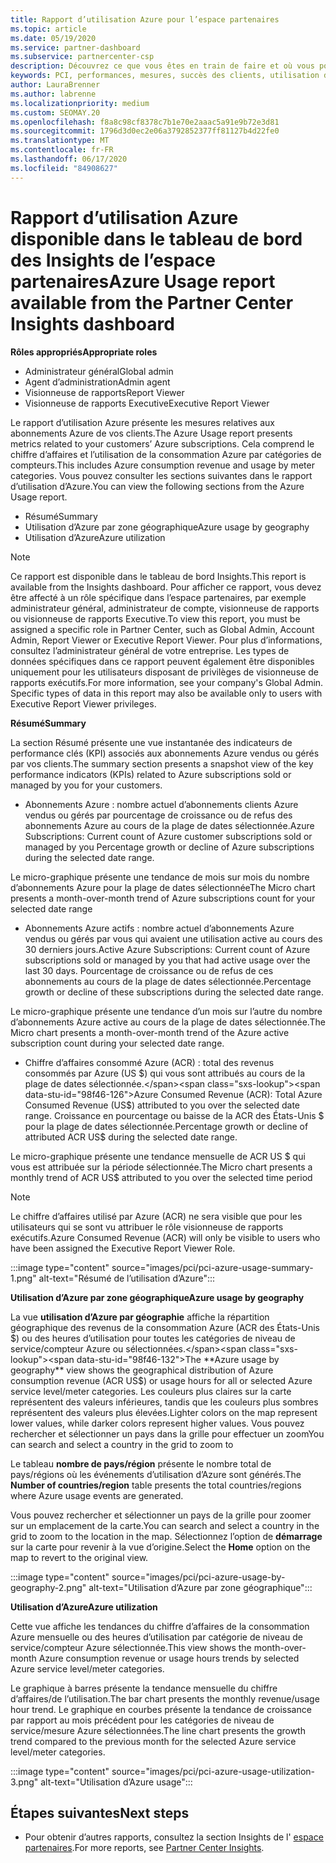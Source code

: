 ```yaml
---
title: Rapport d’utilisation Azure pour l’espace partenaires
ms.topic: article
ms.date: 05/19/2020
ms.service: partner-dashboard
ms.subservice: partnercenter-csp
description: Découvrez ce que vous êtes en train de faire et où vous pouvez améliorer l’utilisation des abonnements Azure que vous vendez ou gérez pour vos clients.
keywords: PCI, performances, mesures, succès des clients, utilisation d’Azure, abonnements, analytique, rapport
author: LauraBrenner
ms.author: labrenne
ms.localizationpriority: medium
ms.custom: SEOMAY.20
ms.openlocfilehash: f8a8c98cf8378c7b1e70e2aaac5a91e9b72e3d81
ms.sourcegitcommit: 1796d3d0ec2e06a3792852377ff81127b4d22fe0
ms.translationtype: MT
ms.contentlocale: fr-FR
ms.lasthandoff: 06/17/2020
ms.locfileid: "84908627"
---
```

# <a name="azure-usage-report-available-from-the-partner-center-insights-dashboard"></a><span data-ttu-id="98f46-104">Rapport d’utilisation Azure disponible dans le tableau de bord des Insights de l’espace partenaires</span><span class="sxs-lookup"><span data-stu-id="98f46-104">Azure Usage report available from the Partner Center Insights dashboard</span></span>

<span data-ttu-id="98f46-105">**Rôles appropriés**</span><span class="sxs-lookup"><span data-stu-id="98f46-105">**Appropriate roles**</span></span>
- <span data-ttu-id="98f46-106">Administrateur général</span><span class="sxs-lookup"><span data-stu-id="98f46-106">Global admin</span></span>
- <span data-ttu-id="98f46-107">Agent d’administration</span><span class="sxs-lookup"><span data-stu-id="98f46-107">Admin agent</span></span>
- <span data-ttu-id="98f46-108">Visionneuse de rapports</span><span class="sxs-lookup"><span data-stu-id="98f46-108">Report Viewer</span></span>
- <span data-ttu-id="98f46-109">Visionneuse de rapports Executive</span><span class="sxs-lookup"><span data-stu-id="98f46-109">Executive Report Viewer</span></span>

<span data-ttu-id="98f46-110">Le rapport d’utilisation Azure présente les mesures relatives aux abonnements Azure de vos clients.</span><span class="sxs-lookup"><span data-stu-id="98f46-110">The Azure Usage report presents metrics related to your customers’ Azure subscriptions.</span></span> <span data-ttu-id="98f46-111">Cela comprend le chiffre d’affaires et l’utilisation de la consommation Azure par catégories de compteurs.</span><span class="sxs-lookup"><span data-stu-id="98f46-111">This includes Azure consumption revenue and usage by meter categories.</span></span> <span data-ttu-id="98f46-112">Vous pouvez consulter les sections suivantes dans le rapport d’utilisation d’Azure.</span><span class="sxs-lookup"><span data-stu-id="98f46-112">You can view the following sections from the Azure Usage report.</span></span>

- <span data-ttu-id="98f46-113">Résumé</span><span class="sxs-lookup"><span data-stu-id="98f46-113">Summary</span></span>
- <span data-ttu-id="98f46-114">Utilisation d’Azure par zone géographique</span><span class="sxs-lookup"><span data-stu-id="98f46-114">Azure usage by geography</span></span>
- <span data-ttu-id="98f46-115">Utilisation d’Azure</span><span class="sxs-lookup"><span data-stu-id="98f46-115">Azure utilization</span></span>

 > [!NOTE]
 > <span data-ttu-id="98f46-116">Ce rapport est disponible dans le tableau de bord Insights.</span><span class="sxs-lookup"><span data-stu-id="98f46-116">This report is available from the Insights dashboard.</span></span> <span data-ttu-id="98f46-117">Pour afficher ce rapport, vous devez être affecté à un rôle spécifique dans l’espace partenaires, par exemple administrateur général, administrateur de compte, visionneuse de rapports ou visionneuse de rapports Executive.</span><span class="sxs-lookup"><span data-stu-id="98f46-117">To view this report, you must be assigned a specific role in Partner Center, such as Global Admin, Account Admin, Report Viewer or Executive Report Viewer.</span></span> <span data-ttu-id="98f46-118">Pour plus d’informations, consultez l’administrateur général de votre entreprise. Les types de données spécifiques dans ce rapport peuvent également être disponibles uniquement pour les utilisateurs disposant de privilèges de visionneuse de rapports exécutifs.</span><span class="sxs-lookup"><span data-stu-id="98f46-118">For more information, see your company's Global Admin. Specific types of data in this report may also be available only to users with Executive Report Viewer privileges.</span></span>

<span data-ttu-id="98f46-119">**Résumé**</span><span class="sxs-lookup"><span data-stu-id="98f46-119">**Summary**</span></span>

<span data-ttu-id="98f46-120">La section Résumé présente une vue instantanée des indicateurs de performance clés (KPI) associés aux abonnements Azure vendus ou gérés par vos clients.</span><span class="sxs-lookup"><span data-stu-id="98f46-120">The summary section presents a snapshot view of the key performance indicators (KPIs) related to Azure subscriptions sold or managed by you for your customers.</span></span>  

- <span data-ttu-id="98f46-121">Abonnements Azure : nombre actuel d’abonnements clients Azure vendus ou gérés par pourcentage de croissance ou de refus des abonnements Azure au cours de la plage de dates sélectionnée.</span><span class="sxs-lookup"><span data-stu-id="98f46-121">Azure Subscriptions: Current count of Azure customer subscriptions sold or managed by you Percentage growth or decline of Azure subscriptions during the selected date range.</span></span>

<span data-ttu-id="98f46-122">Le micro-graphique présente une tendance de mois sur mois du nombre d’abonnements Azure pour la plage de dates sélectionnée</span><span class="sxs-lookup"><span data-stu-id="98f46-122">The Micro chart presents a month-over-month trend of Azure subscriptions count for your selected date range</span></span>
- <span data-ttu-id="98f46-123">Abonnements Azure actifs : nombre actuel d’abonnements Azure vendus ou gérés par vous qui avaient une utilisation active au cours des 30 derniers jours.</span><span class="sxs-lookup"><span data-stu-id="98f46-123">Active Azure Subscriptions: Current count of Azure subscriptions sold or managed by you that had active usage over the last 30 days.</span></span>
<span data-ttu-id="98f46-124">Pourcentage de croissance ou de refus de ces abonnements au cours de la plage de dates sélectionnée.</span><span class="sxs-lookup"><span data-stu-id="98f46-124">Percentage growth or decline of these subscriptions during the selected date range.</span></span>

<span data-ttu-id="98f46-125">Le micro-graphique présente une tendance d’un mois sur l’autre du nombre d’abonnements Azure active au cours de la plage de dates sélectionnée.</span><span class="sxs-lookup"><span data-stu-id="98f46-125">The Micro chart presents a month-over-month trend of the Azure active subscription count during your selected date range.</span></span>

- <span data-ttu-id="98f46-126">Chiffre d’affaires consommé Azure (ACR) : total des revenus consommés par Azure (US $) qui vous sont attribués au cours de la plage de dates sélectionnée.</span><span class="sxs-lookup"><span data-stu-id="98f46-126">Azure Consumed Revenue (ACR): Total Azure Consumed Revenue (US$) attributed to you over the selected date range.</span></span>
<span data-ttu-id="98f46-127">Croissance en pourcentage ou baisse de la ACR des États-Unis $ pour la plage de dates sélectionnée.</span><span class="sxs-lookup"><span data-stu-id="98f46-127">Percentage growth or decline of attributed ACR US$ during the selected date range.</span></span> 

<span data-ttu-id="98f46-128">Le micro-graphique présente une tendance mensuelle de ACR US $ qui vous est attribuée sur la période sélectionnée.</span><span class="sxs-lookup"><span data-stu-id="98f46-128">The Micro chart presents a monthly trend of ACR US$ attributed to you over the selected time period</span></span>


> [!NOTE]
 > <span data-ttu-id="98f46-129">Le chiffre d’affaires utilisé par Azure (ACR) ne sera visible que pour les utilisateurs qui se sont vu attribuer le rôle visionneuse de rapports exécutifs.</span><span class="sxs-lookup"><span data-stu-id="98f46-129">Azure Consumed Revenue (ACR) will only be visible to users who have been assigned the Executive Report Viewer Role.</span></span>

:::image type="content" source="images/pci/pci-azure-usage-summary-1.png" alt-text="Résumé de l’utilisation d’Azure":::

<span data-ttu-id="98f46-131">**Utilisation d’Azure par zone géographique**</span><span class="sxs-lookup"><span data-stu-id="98f46-131">**Azure usage by geography**</span></span>

<span data-ttu-id="98f46-132">La vue **utilisation d’Azure par géographie** affiche la répartition géographique des revenus de la consommation Azure (ACR des États-Unis $) ou des heures d’utilisation pour toutes les catégories de niveau de service/compteur Azure ou sélectionnées.</span><span class="sxs-lookup"><span data-stu-id="98f46-132">The **Azure usage by geography** view shows the geographical distribution of Azure consumption revenue (ACR US$) or usage hours for all or selected Azure service level/meter categories.</span></span> <span data-ttu-id="98f46-133">Les couleurs plus claires sur la carte représentent des valeurs inférieures, tandis que les couleurs plus sombres représentent des valeurs plus élevées.</span><span class="sxs-lookup"><span data-stu-id="98f46-133">Lighter colors on the map represent lower values, while darker colors represent higher values.</span></span> <span data-ttu-id="98f46-134">Vous pouvez rechercher et sélectionner un pays dans la grille pour effectuer un zoom</span><span class="sxs-lookup"><span data-stu-id="98f46-134">You can search and select a country in the grid to zoom to</span></span> 

<span data-ttu-id="98f46-135">Le tableau **nombre de pays/région** présente le nombre total de pays/régions où les événements d’utilisation d’Azure sont générés.</span><span class="sxs-lookup"><span data-stu-id="98f46-135">The **Number of countries/region** table presents the total countries/regions where Azure usage events are generated.</span></span>

<span data-ttu-id="98f46-136">Vous pouvez rechercher et sélectionner un pays de la grille pour zoomer sur un emplacement de la carte.</span><span class="sxs-lookup"><span data-stu-id="98f46-136">You can search and select a country in the grid to zoom to the location in the map.</span></span> <span data-ttu-id="98f46-137">Sélectionnez l’option de **démarrage** sur la carte pour revenir à la vue d’origine.</span><span class="sxs-lookup"><span data-stu-id="98f46-137">Select the **Home** option on the map to revert to the original view.</span></span>

:::image type="content" source="images/pci/pci-azure-usage-by-geography-2.png" alt-text="Utilisation d’Azure par zone géographique":::

<span data-ttu-id="98f46-139">**Utilisation d’Azure**</span><span class="sxs-lookup"><span data-stu-id="98f46-139">**Azure utilization**</span></span>

<span data-ttu-id="98f46-140">Cette vue affiche les tendances du chiffre d’affaires de la consommation Azure mensuelle ou des heures d’utilisation par catégorie de niveau de service/compteur Azure sélectionnée.</span><span class="sxs-lookup"><span data-stu-id="98f46-140">This view shows the month-over-month Azure consumption revenue or usage hours trends by selected Azure service level/meter categories.</span></span> 

<span data-ttu-id="98f46-141">Le graphique à barres présente la tendance mensuelle du chiffre d’affaires/de l’utilisation.</span><span class="sxs-lookup"><span data-stu-id="98f46-141">The bar chart presents the monthly revenue/usage hour trend.</span></span> <span data-ttu-id="98f46-142">Le graphique en courbes présente la tendance de croissance par rapport au mois précédent pour les catégories de niveau de service/mesure Azure sélectionnées.</span><span class="sxs-lookup"><span data-stu-id="98f46-142">The line chart presents the growth trend compared to the previous month for the selected Azure service level/meter categories.</span></span>

:::image type="content" source="images/pci/pci-azure-usage-utilization-3.png" alt-text="Utilisation d’Azure usage":::

## <a name="next-steps"></a><span data-ttu-id="98f46-144">Étapes suivantes</span><span class="sxs-lookup"><span data-stu-id="98f46-144">Next steps</span></span>

- <span data-ttu-id="98f46-145">Pour obtenir d’autres rapports, consultez la section Insights de l' [espace partenaires](partner-center-insights.md).</span><span class="sxs-lookup"><span data-stu-id="98f46-145">For more reports, see [Partner Center Insights](partner-center-insights.md).</span></span>
